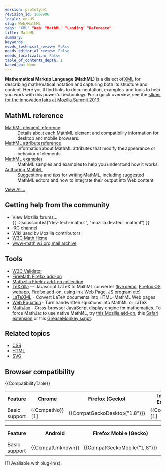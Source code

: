 ```yaml
---
version: prototype1
revision_id: 1069986
locale: en-US
slug: Web/MathML
tags: "XML" "Web" "MathML" "Landing" "Reference"
title: MathML
summary: 
keywords: 
needs_technical_review: False
needs_editorial_review: False
needs_localization: False
table_of_contents_depth: 1
based_on: None
---
```

<p><strong>Mathematical Markup Language (MathML)</strong> is a&nbsp;dialect of <a href="/en-US/docs/XML">XML</a> for describing mathematical notation and capturing both its structure and content. Here you'll find links to documentation, examples, and tools to help you work with this powerful technology. For a quick overview, see the <a href="http://fred-wang.github.io/MozSummitMathML/index.html">slides for the innovation fairs at Mozilla Summit 2013</a>.</p>

<div class="row topicpage-table">
<div class="section">
<h2 id="MathML_reference">MathML reference</h2>

<dl>
 <dt><a href="/en-US/docs/Web/MathML/Element">MathML element reference</a></dt>
 <dd>Details about each MathML element and compatibility information for desktop and mobile browsers.</dd>
 <dt><a href="/en-US/docs/Web/MathML/Attribute">MathML attribute reference</a></dt>
 <dd>Information about MathML attributes that modify the appearance or behavior of elements.</dd>
 <dt><a href="/en-US/docs/Web/MathML/Examples">MathML examples</a></dt>
 <dd>MathML samples and examples to help you understand how it works.</dd>
 <dt><a href="/en-US/docs/Web/MathML/Authoring">Authoring MathML</a></dt>
 <dd>Suggestions and tips for writing MathML, including suggested MathML editors and how to integrate their output into Web content.</dd>
</dl>

<p><a href="/en-US/docs/tag/MathML">View All...</a></p>
</div>

<div class="section">
<h2 id="Getting_help_from_the_community">Getting help from the community</h2>

<ul>
 <li>View Mozilla forums...<br />
  {{ DiscussionList("dev-tech-mathml", "mozilla.dev.tech.mathml") }}</li>
 <li><a class="link-irc" href="irc://irc.mozilla.org/%23mathml" rel="external" target="_blank" title="#mathml">IRC channel</a></li>
 <li><a class="link-https" href="https://wiki.mozilla.org/MathML:Home_Page">Wiki used by Mozilla contributors</a></li>
 <li><a href="http://www.w3.org/Math/">W3C Math Home</a></li>
 <li><a href="http://lists.w3.org/Archives/Public/www-math/">www-math w3.org mail archive</a></li>
</ul>

<h2 id="Tools">Tools</h2>

<ul>
 <li><a class="external" href="http://validator.w3.org">W3C Validator</a></li>
 <li><a class="link-https" href="https://addons.mozilla.org/en/firefox/addon/8969/">FireMath Firefox add-on</a></li>
 <li><a href="https://addons.mozilla.org/firefox/collections/fred_wang/mathzilla/">Mathzilla Firefox add-on collection</a></li>
 <li><a href="https://github.com/fred-wang/TeXZilla">TeXZilla</a> — Javascript LaTeX to MathML converter (<a href="http://fred-wang.github.io/TeXZilla/">live demo</a>, <a href="http://r-gaia-cs.github.io/TeXZilla-webapp/">Firefox OS webapp</a>, <a href="https://addons.mozilla.org/en-US/firefox/addon/texzilla/">Firefox add-on</a>, <a href="https://github.com/fred-wang/TeXZilla/wiki/Using-TeXZilla">using in a Web Page, JS program etc</a>)</li>
 <li><a href="http://dlmf.nist.gov/LaTeXML/">LaTeXML</a> - Convert LaTeX documents into HTML+MathML Web pages</li>
 <li><a href="http://webdemo.visionobjects.com/home.html#equation">Web Equation</a> - Turn handwritten equations into MathML or LaTeX</li>
 <li><a href="http://www.mathjax.org/">MathJax</a> - Cross-browser JavaScript display engine for mathematics. To force MathJax to use native MathML, try <a href="https://addons.mozilla.org/en-US/firefox/addon/mathjax-native-mathml/">this Mozilla add-on</a>, this <a href="http://fred-wang.github.io/mathjax-native-mathml-safari/mathjax-native-mathml.safariextz">Safari extension</a> or this <a href="https://openuserjs.org/scripts/fred.wang/MathJax_Native_MathML/">GreaseMonkey script</a>.</li>
</ul>

<h2 id="Related_topics">Related topics</h2>

<ul>
 <li><a href="/en-US/docs/Web/CSS">CSS</a></li>
 <li><a href="/en-US/docs/Web/HTML">HTML</a></li>
 <li><a href="/en-US/docs/Web/SVG">SVG</a></li>
</ul>
</div>
</div>

<h2 id="Browser_compatibility">Browser compatibility</h2>

<p>{{CompatibilityTable}}</p>

<div id="compat-desktop">
<table class="compat-table">
 <tbody>
  <tr>
   <th>Feature</th>
   <th>Chrome</th>
   <th>Firefox (Gecko)</th>
   <th>Internet Explorer</th>
   <th>Opera</th>
   <th>Safari</th>
  </tr>
  <tr>
   <td>Basic support</td>
   <td>{{CompatNo}} [1]</td>
   <td>{{CompatGeckoDesktop("1.8")}}</td>
   <td>{{CompatNo}} [1]</td>
   <td>{{CompatNo}} [1]</td>
   <td>{{CompatSafari(5.1)}}</td>
  </tr>
 </tbody>
</table>
</div>

<div id="compat-mobile">
<table class="compat-table">
 <tbody>
  <tr>
   <th>Feature</th>
   <th>Android</th>
   <th>Firefox Mobile (Gecko)</th>
   <th>IE Mobile</th>
   <th>Opera Mobile</th>
   <th>Safari Mobile</th>
  </tr>
  <tr>
   <td>Basic support</td>
   <td>{{CompatUnknown}}</td>
   <td>{{CompatGeckoMobile("1.8")}}</td>
   <td>{{CompatUnknown}}</td>
   <td>{{CompatUnknown}}</td>
   <td>5.1</td>
  </tr>
 </tbody>
</table>
</div>

<p>[1] Available with plug-in(s).</p>

